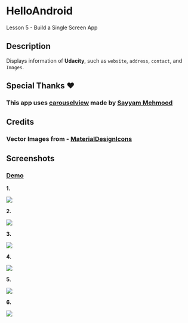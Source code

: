 # HelloAndroid
Lesson 5 - Build a Single Screen App

## Description
Displays information of **Udacity**, such as `website`, `address`, `contact`, and `Images`.

## Special Thanks :heart:
### This app uses [carouselview](https://github.com/sayyam/carouselview) made by [Sayyam Mehmood](https://github.com/sayyam/)

## Credits
### Vector Images from - [MaterialDesignIcons](https://materialdesignicons.com/)

## Screenshots

### [Demo](https://vimeo.com/259460159)

**1.**

![](https://i.imgur.com/dg7wwrG.png)

**2.**

![](https://i.imgur.com/d3yLigQ.png)

**3.**

![](https://imgur.com/j8aZELx.png)

**4.**

![](https://imgur.com/rkrzRox.png)

**5.**

![](https://imgur.com/sqYGUv3.png)

**6.**

![](https://imgur.com/llMbRNJ.png)
